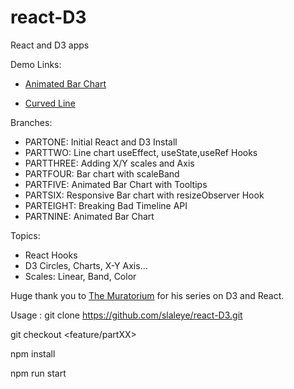 # react-D3
React and D3 apps

Demo Links:

* [Animated Bar Chart](https://codepen.io/slaleye/pen/GRgPOmg)

* [Curved Line](https://codepen.io/slaleye/pen/BayGPzz)

Branches:
- PARTONE: Initial React and D3 Install
- PARTTWO: Line chart useEffect, useState,useRef Hooks
- PARTTHREE: Adding X/Y scales and Axis
- PARTFOUR:  Bar chart with scaleBand
- PARTFIVE:  Animated Bar Chart with Tooltips
- PARTSIX:  Responsive Bar chart with resizeObserver Hook
- PARTEIGHT:  Breaking Bad Timeline API
- PARTNINE:  Animated Bar Chart

Topics:
- React Hooks 
- D3 Circles, Charts, X-Y Axis...
- Scales: Linear, Band, Color


Huge thank you to [The Muratorium](https://www.youtube.com/channel/UCKfcSawDV88REF9jVwqqbag) for his series on D3 and React.

Usage :
git clone https://github.com/slaleye/react-D3.git

git checkout <feature/partXX>

npm install

npm run start
